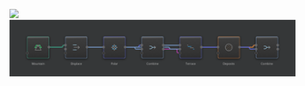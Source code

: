 ![](../Images/Viewport/Technique-Sand-Deposits.png)
![](../Images/Graph/Technique-Sand-Deposits.png)